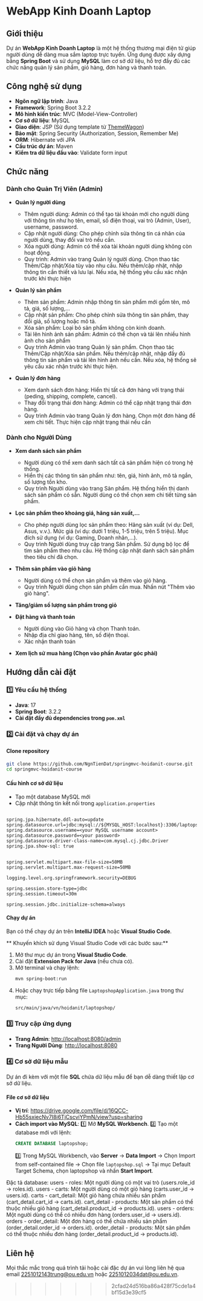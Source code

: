 # WebApp Kinh Doanh Laptop

## Giới thiệu
Dự án **WebApp Kinh Doanh Laptop** là một hệ thống thương mại điện tử giúp người dùng dễ dàng mua sắm laptop trực tuyến. Ứng dụng được xây dựng bằng **Spring Boot** và sử dụng **MySQL** làm cơ sở dữ liệu, hỗ trợ đầy đủ các chức năng quản lý sản phẩm, giỏ hàng, đơn hàng và thanh toán.

## Công nghệ sử dụng
- **Ngôn ngữ lập trình**: Java
- **Framework**: Spring Boot 3.2.2
- **Mô hình kiến trúc**: MVC (Model-View-Controller)
- **Cơ sở dữ liệu**: MySQL
- **Giao diện**: JSP (Sử dụng template từ [ThemeWagon](https://themewagon.com/))
- **Bảo mật**: Spring Security (Authorization, Session, Remember Me)
- **ORM**: Hibernate với JPA
- **Cấu trúc dự án**: Maven
- **Kiểm tra dữ liệu đầu vào**: Validate form input

## Chức năng
### Dành cho Quản Trị Viên (Admin)
- **Quản lý người dùng**
   + Thêm người dùng: Admin có thể tạo tài khoản mới cho người dùng với thông tin như họ tên, email, số điện thoại, vai trò (Admin, User), username, password.
   + Cập nhật người dùng: Cho phép chỉnh sửa thông tin cá nhân của người dùng, thay đổi vai trò nếu cần.
   + Xóa người dùng: Admin có thể xóa tài khoản người dùng không còn hoạt động.
   + Quy trình:
      Admin vào trang Quản lý người dùng.
      Chọn thao tác Thêm/Cập nhật/Xóa tùy vào nhu cầu.
      Nếu thêm/cập nhật, nhập thông tin cần thiết và lưu lại.
      Nếu xóa, hệ thống yêu cầu xác nhận trước khi thực hiện

- **Quản lý sản phẩm**
   + Thêm sản phẩm: Admin nhập thông tin sản phẩm mới gồm tên, mô tả, giá, số lượng,...
   + Cập nhật sản phẩm: Cho phép chỉnh sửa thông tin sản phẩm, thay đổi giá, số lượng hoặc mô tả.
   + Xóa sản phẩm: Loại bỏ sản phẩm không còn kinh doanh.
   + Tải lên hình ảnh sản phẩm: Admin có thể chọn và tải lên nhiều hình ảnh cho sản phẩm
   + Quy trình
      Admin vào trang Quản lý sản phẩm.
      Chọn thao tác Thêm/Cập nhật/Xóa sản phẩm.
      Nếu thêm/cập nhật, nhập đầy đủ thông tin sản phẩm và tải lên hình ảnh nếu cần.
      Nếu xóa, hệ thống sẽ yêu cầu xác nhận trước khi thực hiện.

- **Quản lý đơn hàng** 
   + Xem danh sách đơn hàng: Hiển thị tất cả đơn hàng với trạng thái (peding, shipping, complete, cancel).
   + Thay đổi trạng thái đơn hàng: Admin có thể cập nhật trạng thái đơn hàng.
   + Quy trình
      Admin vào trang Quản lý đơn hàng.
      Chọn một đơn hàng để xem chi tiết.
      Thực hiện cập nhật trạng thái nếu cần

### Dành cho Người Dùng
- **Xem danh sách sản phẩm**
   + Người dùng có thể xem danh sách tất cả sản phẩm hiện có trong hệ thống.
   + Hiển thị các thông tin sản phẩm như: tên, giá, hình ảnh, mô tả ngắn, số lượng tồn kho.
   + Quy trình
      Người dùng vào trang Sản phẩm.
      Hệ thống hiển thị danh sách sản phẩm có sẵn.
      Người dùng có thể chọn xem chi tiết từng sản phẩm.

- **Lọc sản phẩm theo khoảng giá, hãng sản xuất,...**
   + Cho phép người dùng lọc sản phẩm theo:
      Hãng sản xuất (ví dụ: Dell, Asus, v.v.).
      Mức giá (ví dụ: dưới 1 triệu, 1-5 triệu, trên 5 triệu).
      Mục đích sử dụng (ví dụ: Gaming, Doanh nhân,...).
   + Quy trình
      Người dùng truy cập trang Sản phẩm.
      Sử dụng bộ lọc để tìm sản phẩm theo nhu cầu.
      Hệ thống cập nhật danh sách sản phẩm theo tiêu chí đã chọn.

- **Thêm sản phẩm vào giỏ hàng**
   + Người dùng có thể chọn sản phẩm và thêm vào giỏ hàng.
   + Quy trình
      Người dùng chọn sản phẩm cần mua.
      Nhấn nút "Thêm vào giỏ hàng".

- **Tăng/giảm số lượng sản phẩm trong giỏ**

- **Đặt hàng và thanh toán**
   + Người dùng vào Giỏ hàng và chọn Thanh toán.
   + Nhập địa chỉ giao hàng, tên, số điện thoại.
   + Xác nhận thanh toán
- **Xem lịch sử mua hàng (Chọn vào phần Avatar góc phải)**


## Hướng dẫn cài đặt
### 1️⃣ Yêu cầu hệ thống
- **Java**: 17
- **Spring Boot**: 3.2.2
- **Cài đặt đầy đủ dependencies trong `pom.xml`**

### 2️⃣ Cài đặt và chạy dự án
#### Clone repository
```bash
git clone https://github.com/NgnTienDat/springmvc-hoidanit-course.git
cd springmvc-hoidanit-course
```
#### Cấu hình cơ sở dữ liệu
- Tạo một database MySQL mới
- Cập nhật thông tin kết nối trong `application.properties`
```properties

spring.jpa.hibernate.ddl-auto=update
spring.datasource.url=jdbc:mysql://${MYSQL_HOST:localhost}:3306/laptopshop
spring.datasource.username=<your MySQL username account>
spring.datasource.password=<your password>
spring.datasource.driver-class-name=com.mysql.cj.jdbc.Driver
spring.jpa.show-sql: true


spring.servlet.multipart.max-file-size=50MB
spring.servlet.multipart.max-request-size=50MB

logging.level.org.springframework.security=DEBUG

spring.session.store-type=jdbc
spring.session.timeout=30m

spring.session.jdbc.initialize-schema=always
```
#### Chạy dự án
Bạn có thể chạy dự án trên **IntelliJ IDEA** hoặc **Visual Studio Code**.

** Khuyến khích sử dụng Visual Studio Code với các bước sau:**
1. Mở thư mục dự án trong **Visual Studio Code**.
2. Cài đặt **Extension Pack for Java** (nếu chưa có).
3. Mở terminal và chạy lệnh:
   ```bash
   mvn spring-boot:run
   ```
4. Hoặc chạy trực tiếp bằng file `LaptopshopApplication.java` trong thư mục:
   ```
   src/main/java/vn/hoidanit/laptopshop/
   ```

### 3️⃣ Truy cập ứng dụng
- **Trang Admin**: [http://localhost:8080/admin](http://localhost:8080/admin)
- **Trang Người Dùng**: [http://localhost:8080](http://localhost:8080)

### 4️⃣ Cơ sở dữ liệu mẫu
Dự án đi kèm với một file **SQL** chứa dữ liệu mẫu để bạn dễ dàng thiết lập cơ sở dữ liệu.

#### File cơ sở dữ liệu
- **Vị trí**: https://drive.google.com/file/d/16QCC-Hb55sxiecNv7I8i6TjCscviYPmN/view?usp=sharing
- **Cách import vào MySQL**:
  1️⃣ Mở **MySQL Workbench**.
  2️⃣ Tạo một database mới với lệnh:
     ```sql
     CREATE DATABASE laptopshop;
     ```
  3️⃣ Trong MySQL Workbench, vào **Server** → **Data Import** -> Chọn Import from self-contained file → Chọn file `laptopshop.sql` -> Tại mục Default Target Schema, chọn laptopshop và nhấn **Start Import**.


Đặc tả database:
users - roles: Một người dùng có một vai trò (users.role_id → roles.id).
users - carts: Một người dùng có một giỏ hàng (carts.user_id → users.id).
carts - cart_detail: Một giỏ hàng chứa nhiều sản phẩm (cart_detail.cart_id → carts.id).
cart_detail - products: Một sản phẩm có thể thuộc nhiều giỏ hàng (cart_detail.product_id → products.id).
users - orders: Một người dùng có thể có nhiều đơn hàng (orders.user_id → users.id).
orders - order_detail: Một đơn hàng có thể chứa nhiều sản phẩm (order_detail.order_id → orders.id).
order_detail - products: Một sản phẩm có thể thuộc nhiều đơn hàng (order_detail.product_id → products.id).


## Liên hệ
Mọi thắc mắc trong quá trình tải hoặc cài đặc dự án vui lòng liên hệ qua email 2251012143trung@ou.edu.vn hoặc 2251012034dat@ou.edu.vn. 

>>>>>>> 2cfad24d516ba86a428f75cde1a4bf15d3e39cf5
